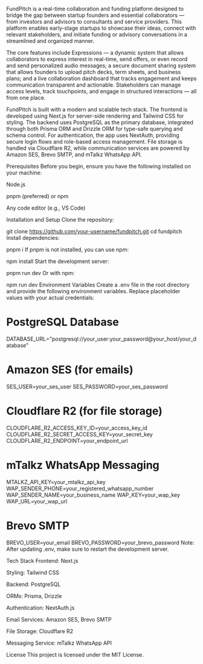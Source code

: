 FundPitch is a real-time collaboration and funding platform designed to bridge the gap between startup founders and essential collaborators — from investors and advisors to consultants and service providers. This platform enables early-stage startups to showcase their ideas, connect with relevant stakeholders, and initiate funding or advisory conversations in a streamlined and organized manner.

The core features include Expressions — a dynamic system that allows collaborators to express interest in real-time, send offers, or even record and send personalized audio messages; a secure document sharing system that allows founders to upload pitch decks, term sheets, and business plans; and a live collaboration dashboard that tracks engagement and keeps communication transparent and actionable. Stakeholders can manage access levels, track touchpoints, and engage in structured interactions — all from one place.

FundPitch is built with a modern and scalable tech stack. The frontend is developed using Next.js for server-side rendering and Tailwind CSS for styling. The backend uses PostgreSQL as the primary database, integrated through both Prisma ORM and Drizzle ORM for type-safe querying and schema control. For authentication, the app uses NextAuth, providing secure login flows and role-based access management. File storage is handled via Cloudflare R2, while communication services are powered by Amazon SES, Brevo SMTP, and mTalkz WhatsApp API.

Prerequisites
Before you begin, ensure you have the following installed on your machine:

Node.js

pnpm (preferred) or npm

Any code editor (e.g., VS Code)

Installation and Setup
Clone the repository:

git clone https://github.com/your-username/fundpitch.git
cd fundpitch
Install dependencies:

pnpm i
If pnpm is not installed, you can use npm:

npm install
Start the development server:

pnpm run dev
Or with npm:

npm run dev
Environment Variables
Create a .env file in the root directory and provide the following environment variables. Replace placeholder values with your actual credentials:

# PostgreSQL Database
DATABASE_URL="postgresql://your_user:your_password@your_host/your_database"

# Amazon SES (for emails)
SES_USER=your_ses_user
SES_PASSWORD=your_ses_password

# Cloudflare R2 (for file storage)
CLOUDFLARE_R2_ACCESS_KEY_ID=your_access_key_id
CLOUDFLARE_R2_SECRET_ACCESS_KEY=your_secret_key
CLOUDFLARE_R2_ENDPOINT=your_endpoint_url

# mTalkz WhatsApp Messaging
MTALKZ_API_KEY=your_mtalkz_api_key
WAP_SENDER_PHONE=your_registered_whatsapp_number
WAP_SENDER_NAME=your_business_name
WAP_KEY=your_wap_key
WAP_URL=your_wap_url

# Brevo SMTP
BREVO_USER=your_email
BREVO_PASSWORD=your_brevo_password
Note: After updating .env, make sure to restart the development server.

Tech Stack
Frontend: Next.js

Styling: Tailwind CSS

Backend: PostgreSQL

ORMs: Prisma, Drizzle

Authentication: NextAuth.js

Email Services: Amazon SES, Brevo SMTP

File Storage: Cloudflare R2

Messaging Service: mTalkz WhatsApp API

License
This project is licensed under the MIT License.
